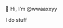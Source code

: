 👋 Hi, I’m @wwaaxxyy

I do stuff

<!---
wwaaxxyy/wwaaxxyy is a ✨ special ✨ repository because its `README.md` (this file) appears on your GitHub profile.
You can click the Preview link to take a look at your changes.
--->

